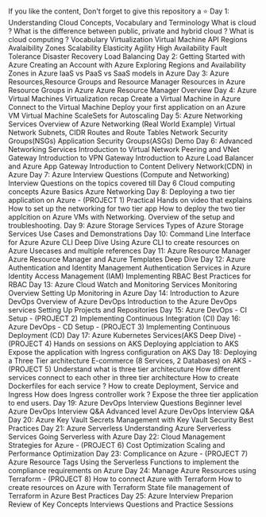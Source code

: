 If you like the content, Don't forget to give this repository a ⭐
Day 1: Understanding Cloud Concepts, Vocabulary and Terminology
What is cloud ?
What is the difference between public, private and hybrid cloud ?
What is cloud computing ?
Vocabulary
Virtualization
Virtual Machine
API
Regions
Avalaibility Zones
Scalability
Elasticity
Agility
High Availability
Fault Tolerance
Disaster Recovery
Load Balancing
Day 2: Getting Started with Azure
Creating an Account with Azure
Exploring Regions and Availability Zones in Azure
IaaS vs PaaS vs SaaS models in Azure
Day 3: Azure Resources,Resource Groups and Resource Manager
Resources in Azure
Resource Groups in Azure
Azure Resource Manager Overview
Day 4: Azure Virtual Machines
Virtualization recap
Create a Virtual Machine in Azure
Connect to the Virtual Machine
Deploy your first application on an Azure VM
Virtual Machine ScaleSets for Autoscaling
Day 5: Azure Networking Services
Overview of Azure Networking (Real World Example)
Virtual Network
Subnets, CIDR
Routes and Route Tables
Network Security Groups(NSGs)
Application Security Groups(ASGs)
Demo
Day 6: Advanced Networking Services
Introduction to Virtual Network Peering and VNet Gateway
Introduction to VPN Gateway
Introduction to Azure Load Balancer and Azure App Gateway
Introduction to Content Delivery Network(CDN) in Azure
Day 7: Azure Interview Questions (Compute and Networking)
Interview Questions on the topics covered till Day 6
Cloud computing concepts
Azure Basics
Azure Networking
Day 8: Deploying a two tier application on Azure - (PROJECT 1)
Practical Hands on video that explains
How to set up the networking for two tier app
How to deploy the two tier applcition on Azure VMs with Networking.
Overview of the setup and troubleshooting.
Day 9: Azure Storage Services
Types of Azure Storage Services
Use Cases and Demonstrations
Day 10: Command Line Interface for Azure
Azure CLI Deep Dive
Using Azure CLI to create resources on Azure
Usecases and multiple references
Day 11: Azure Resource Manager
Azure Resource Manager and Azure Templates Deep Dive
Day 12: Azure Authentication and Identity Management
Authentication Services in Azure
Identity Access Management (IAM)
Implementing RBAC
Best Practices for RBAC
Day 13: Azure Cloud Watch and Monitoring Services
Monitoring Overview
Setting Up Monitoring in Azure
Day 14: Introduction to Azure DevOps
Overview of Azure DevOps
Introduction to the Azure DevOps services
Setting Up Projects and Repositories
Day 15: Azure DevOps - CI Setup - (PROJECT 2)
Implementing Continuous Integration (CI)
Day 16: Azure DevOps - CD Setup - (PROJECT 3)
Implementing Continuous Deployment (CD)
Day 17: Azure Kubernetes Services(AKS Deep Dive) - (PROJECT 4)
Hands on sessions on AKS
Deploying applciation to AKS
Expose the application with Ingress configuration on AKS
Day 18: Deploying a Three Tier architecture E-commerce (8 Services, 2 Databases) on AKS - (PROJECT 5)
Understand what is three tier architecuture
How different services connect to each other in three tier architecture
How to create Dockerfiles for each service ?
How to create Deployment, Service and Ingress
How does Ingress controller work ?
Expose the three tier application to end users.
Day 19: Azure DevOps Interview Questions
Beginner level Azure DevOps Interview Q&A
Advanced level Azure DevOps Interview Q&A
Day 20: Azure Key Vault
Secrets Management with Key Vault
Security Best Practices
Day 21: Azure Serverless
Understanding Azure Serverless Services
Going Serverless with Azure
Day 22: Cloud Management Strategies for Azure - (PROJECT 6)
Cost Optimization
Scaling and Performance Optimization
Day 23: Complicance on Azure - (PROJECT 7)
Azure Resource Tags
Using the Serverless Functions to implement the compliance requirements on Azure
Day 24: Manage Azure Resources using Terraform - (PROJECT 8)
How to connect Azure with Terraform
How to create resources on Azure with Terraform
State file management of Terraform in Azure
Best Practices
Day 25: Azure Interview Preparion
Review of Key Concepts
Interviews Questions and Practice Sessions
